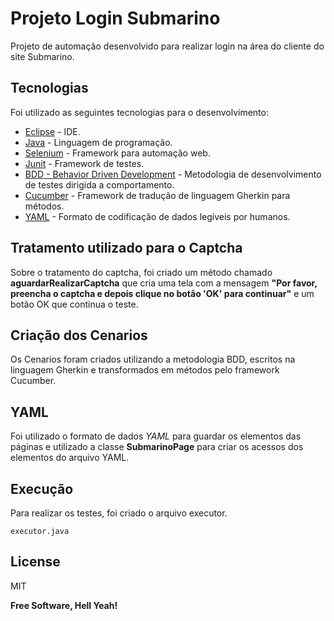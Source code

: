# Projeto Login Submarino

Projeto de automação desenvolvido para realizar login na área do cliente do site Submarino.

## Tecnologias

Foi utilizado as seguintes tecnologias para o desenvolvimento:

* [Eclipse] - IDE.
* [Java] - Linguagem de programação.
* [Selenium] - Framework para automação web.
* [Junit] - Framework de testes.
* [BDD - Behavior Driven Development] - Metodologia de desenvolvimento de testes dirigida a comportamento.
* [Cucumber] - Framework de tradução de linguagem Gherkin para métodos. 
* [YAML] - Formato de codificação de dados legíveis por humanos.

## Tratamento utilizado para o Captcha
 Sobre o tratamento do captcha, foi criado um método chamado **aguardarRealizarCaptcha** que cria uma tela com a mensagem **"Por favor, preencha o captcha e depois clique no botão 'OK' para continuar"** e um botão OK que continua o teste.

## Criação dos Cenarios

Os Cenarios foram criados utilizando a metodologia BDD, escritos na linguagem Gherkin e transformados em métodos pelo framework Cucumber.

## YAML

Foi utilizado o formato de dados *YAML* para guardar os elementos das páginas e utilizado a classe **SubmarinoPage** para criar os acessos dos elementos do arquivo YAML.

## Execução

Para realizar os testes, foi criado o arquivo executor.

```
executor.java
```
License
----

MIT

**Free Software, Hell Yeah!**

[//]: # (These are reference links used in the body of this note and get stripped out when the markdown processor does its job. There is no need to format nicely because it shouldn't be seen. Thanks SO - http://stackoverflow.com/questions/4823468/store-comments-in-markdown-syntax)

[Java]: <https://www.java.com/en/>
[Eclipse]:<https://www.eclipse.org/>
[Selenium]:<https://www.seleniumhq.org/>
[Junit]: <https://junit.org/junit5/>
[BDD - Behavior Driven Development]: <https://cucumber.io/docs/guides/bdd-tutorial/>
[Cucumber]: <https://cucumber.io/>
[YAML]: <https://yaml.org/>
